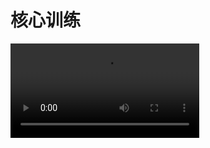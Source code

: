 # 核心训练

<video src="/fitness/核心稳定训练.mp4" controls width="60%"  />

[原视频地址](https://www.douyin.com/video/7505387905683705103)

```
达人UID：103268208192
抖音号：1663539650
达人昵称：运动康复丁教练
粉丝数：2823
获赞：17788
关注：407
个人简介：国家认证教练 | 疼痛康复实战派
✨用运动科学+能量分析帮你少走弯路
```
